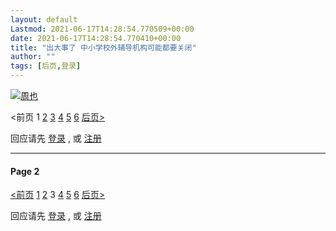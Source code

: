 ```yaml
---
layout: default
Lastmod: 2021-06-17T14:28:54.770509+00:00
date: 2021-06-17T14:28:54.770410+00:00
title: "出大事了 中小学校外辅导机构可能都要关闭"
author: ""
tags: [后页,登录]
---
```


[![周也](https://images.weserv.nl/?url=https%3A//img9.doubanio.com/icon/u145059731-123.jpg)](https://www.douban.com/people/145059731/)

<前页 1 [2](https://www.douban.com/group/topic/231106839/?start=100) [3](https://www.douban.com/group/topic/231106839/?start=200) [4](https://www.douban.com/group/topic/231106839/?start=300) [5](https://www.douban.com/group/topic/231106839/?start=400) [6](https://www.douban.com/group/topic/231106839/?start=500) [后页>](https://www.douban.com/group/topic/231106839/?start=100)

回应请先 [登录](/accounts/register?reason=discuss) , 或 [注册](/accounts/register?reason=discuss)

* * *

#### Page 2

[<前页](https://www.douban.com/group/topic/231106839/?start=100) [1](https://www.douban.com/group/topic/231106839/?start=0) [2](https://www.douban.com/group/topic/231106839/?start=100) 3 [4](https://www.douban.com/group/topic/231106839/?start=300) [5](https://www.douban.com/group/topic/231106839/?start=400) [6](https://www.douban.com/group/topic/231106839/?start=500) [后页>](https://www.douban.com/group/topic/231106839/?start=300)

回应请先 [登录](/accounts/register?reason=discuss) , 或 [注册](/accounts/register?reason=discuss)

